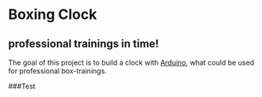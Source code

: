# Boxing Clock
## professional trainings in time!

The goal of this project is to build a clock with [Arduino](https://www.arduino.cc/), what could be used for professional box-trainings.

###Test
